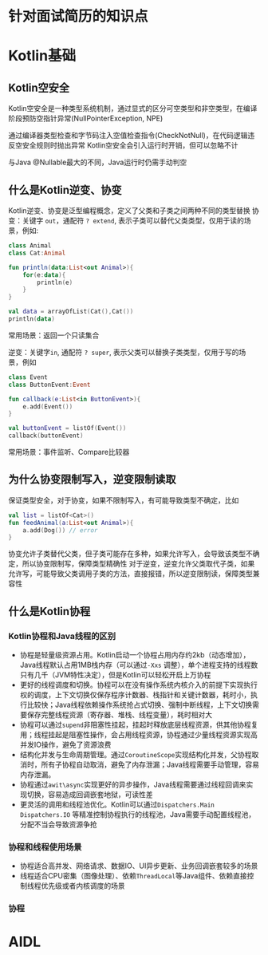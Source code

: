 # 针对面试简历的知识点
# Kotlin基础
## Kotlin空安全
Kotlin空安全是一种类型系统机制，通过显式的区分可空类型和非空类型，在编译阶段预防空指针异常(NullPointerException, NPE)<br>

通过编译器类型检查和字节码注入空值检查指令(CheckNotNull)，在代码逻辑违反空安全规则时抛出异常
Kotlin空安全会引入运行时开销，但可以忽略不计

与Java @Nullable最大的不同，Java运行时仍需手动判空

## 什么是Kotlin逆变、协变
Kotlin逆变、协变是泛型编程概念，定义了父类和子类之间两种不同的类型替换
协变：关键字 `out`，通配符 `? extend`, 表示子类可以替代父类类型，仅用于读的场景，例如:

```kotlin
class Animal
class Cat:Animal

fun println(data:List<out Animal>){
    for(e:data){
        println(e)
    }
}

val data = arrayOfList(Cat(),Cat())
println(data)

```

常用场景：返回一个只读集合

逆变：关键字`in`, 通配符 `? super`, 表示父类可以替换子类类型，仅用于写的场景，例如

```kotlin
class Event
class ButtonEvent:Event

fun callback(e:List<in ButtonEvent>){
    e.add(Event())
}

val buttonEvent = listOf(Event())
callback(buttonEvent)

```

常用场景：事件监听、Compare比较器

## 为什么协变限制写入，逆变限制读取
保证类型安全，对于协变，如果不限制写入，有可能导致类型不确定，比如

```kotlin
val list = listOf<Cat>()
fun feedAnimal(a:List<out Animal>){
    a.add(Dog()) // error
}
```

协变允许子类替代父类，但子类可能存在多种，如果允许写入，会导致该类型不确定，所以协变限制写，保障类型精确性
对于逆变，逆变允许父类取代子类，如果允许写，可能导致父类调用子类的方法，直接报错，所以逆变限制读，保障类型兼容性

## 什么是Kotlin协程
### Kotlin协程和Java线程的区别
- 协程是轻量级资源占用。Kotlin启动一个协程占用内存约2kb（动态增加），Java线程默认占用1MB栈内存（可以通过`-Xxs` 调整），单个进程支持的线程数只有几千（JVM特性决定），但是Kotlin可以轻松开启上万协程
- 更好的线程调度和切换。协程可以在没有操作系统内核介入的前提下实现执行权的调度，上下文切换仅保存程序计数器、栈指针和关键计数器，耗时小，执行比较快；Java线程依赖操作系统抢占式切换、强制中断线程，上下文切换需要保存完整线程资源（寄存器、堆栈、线程变量），耗时相对大
- 协程可以通过`supend`非阻塞性挂起，挂起时释放底层线程资源，供其他协程复用；线程挂起是阻塞性操作，会占用线程资源，协程通过少量线程资源实现高并发IO操作，避免了资源浪费
- 结构化并发与生命周期管理。通过`CoroutineScope`实现结构化并发，父协程取消时，所有子协程自动取消，避免了内存泄漏；Java线程需要手动管理，容易内存泄漏。
- 协程通过`awit\async`实现更好的异步操作，Java线程需要通过线程回调来实现切换，容易造成回调嵌套地狱，可读性差
- 更灵活的调用和线程池优化。Kotlin可以通过`Dispatchers.Main` `Dispatchers.IO` 等精准控制协程执行的线程池，Java需要手动配置线程池，分配不当会导致资源争抢

### 协程和线程使用场景
- 协程适合高并发、网络请求、数据IO、UI异步更新、业务回调嵌套较多的场景
- 线程适合CPU密集（图像处理）、依赖`ThreadLocal`等Java组件、依赖直接控制线程优先级或者内核调度的场景

### 协程

# AIDL

